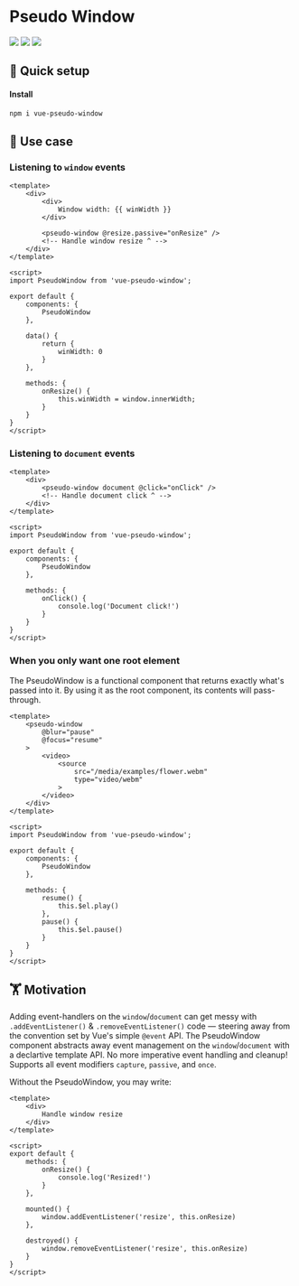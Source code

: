 # Pseudo Window
<a href="https://npm.im/vue-pseudo-window"><img src="https://badgen.net/npm/v/vue-pseudo-window"></a>
<a href="https://npm.im/vue-pseudo-window"><img src="https://badgen.net/npm/dm/vue-pseudo-window"></a>
<a href="https://packagephobia.now.sh/result?p=vue-pseudo-window"><img src="https://packagephobia.now.sh/badge?p=vue-pseudo-window"></a>

## :rocket: Quick setup

#### Install
```sh
npm i vue-pseudo-window
```

## :beginner: Use case

### Listening to `window` events
```vue
<template>
	<div>
		<div>
			Window width: {{ winWidth }}
		</div>

		<pseudo-window @resize.passive="onResize" />
		<!-- Handle window resize ^ -->
	</div>
</template>

<script>
import PseudoWindow from 'vue-pseudo-window';

export default {
	components: {
		PseudoWindow
	},
	
	data() {
		return {
			winWidth: 0
		}
	},

	methods: {
		onResize() {
			this.winWidth = window.innerWidth;
		}
	}
}
</script>
```

### Listening to `document` events
```vue
<template>
	<div>
		<pseudo-window document @click="onClick" />
		<!-- Handle document click ^ -->
	</div>
</template>

<script>
import PseudoWindow from 'vue-pseudo-window';

export default {
	components: {
		PseudoWindow
	},

	methods: {
		onClick() {
			console.log('Document click!')
		}
	}
}
</script>
```

### When you only want one root element
The PseudoWindow is a functional component that returns exactly what's passed into it. By using it as the root component, its contents will pass-through.
```vue
<template>
	<pseudo-window
		@blur="pause"
		@focus="resume"
	>
		<video>
			<source
				src="/media/examples/flower.webm"
				type="video/webm"
			>
		</video>
	</div>
</template>

<script>
import PseudoWindow from 'vue-pseudo-window';

export default {
	components: {
		PseudoWindow
	},

	methods: {
		resume() {
			this.$el.play()
		},
		pause() {
			this.$el.pause()
		}
	}
}
</script>
```


## 🏋️‍ Motivation
Adding event-handlers on the `window`/`document` can get messy with `.addEventListener()` & `.removeEventListener()` code — steering away from the convention set by Vue's simple `@event` API. The PseudoWindow component abstracts away event management on the `window`/`document` with a declartive template API. No more imperative event handling and cleanup! Supports all event modifiers `capture`, `passive`, and `once`.

Without the PseudoWindow, you may write:
```vue
<template>
	<div>
		Handle window resize
	</div>
</template>

<script>
export default {
	methods: {
		onResize() {
			console.log('Resized!')
		}
	},

	mounted() {
		window.addEventListener('resize', this.onResize)
	},

	destroyed() {
		window.removeEventListener('resize', this.onResize)
	}
}
</script>
```
